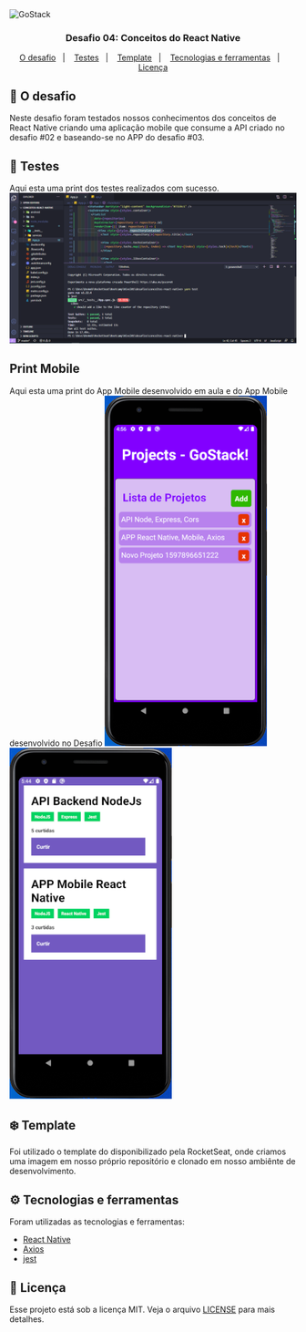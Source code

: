 <img alt="GoStack" src="https://storage.googleapis.com/golden-wind/bootcamp-gostack/header-desafios-new.png" />

<h3 align="center">
  Desafio 04: Conceitos do React Native
</h3>

<p align="center">
  <a href="#rocket-o-desafio">O desafio</a>&nbsp;&nbsp;&nbsp;|&nbsp;&nbsp;&nbsp;
  <a href="#hammer-testes">Testes</a>&nbsp;&nbsp;&nbsp;|&nbsp;&nbsp;&nbsp;
  <a href="#snowflake-template">Template</a>&nbsp;&nbsp;&nbsp;|&nbsp;&nbsp;&nbsp;
  <a href="#gear-tecnologias-e-ferramentas">Tecnologias e ferramentas</a>&nbsp;&nbsp;&nbsp;|&nbsp;&nbsp;&nbsp;
  <a href="#memo-licença">Licença</a>
</p>

## :rocket: O desafio

Neste desafio foram testados nossos conhecimentos dos conceitos de React Native criando uma aplicação mobile que consume a API criado no desafio #02 e baseando-se no APP do desafio #03.

## :hammer: Testes

Aqui esta uma print dos testes realizados com sucesso.
<img alt="GoStack" src="./print_tests.png" />

## Print Mobile
Aqui esta uma print do App Mobile desenvolvido em aula e do App Mobile desenvolvido no Desafio
<img alt="App Aula" src="./print_aula_react_native.PNG" />
<img alt="App Desafio" src="./print_desafio_react_native.PNG" />

## :snowflake: Template

Foi utilizado o template do disponibilizado pela RocketSeat, onde criamos uma imagem em nosso próprio repositório e clonado em nosso ambiênte de desenvolvimento.

## :gear: Tecnologias e ferramentas

Foram utilizadas as tecnologias e ferramentas:
* [React Native](https://reactnative.dev/)
* [Axios](https://www.npmjs.com/package/axios)
* [jest](https://www.npmjs.com/package/jest)

## :memo: Licença

Esse projeto está sob a licença MIT. Veja o arquivo [LICENSE](LICENSE.md) para mais detalhes.
